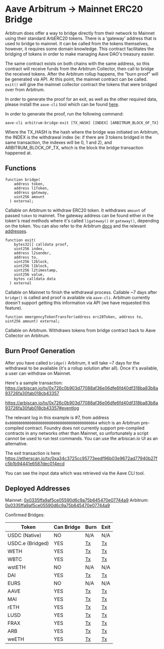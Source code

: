 # Aave Arbitrum -> Mainnet ERC20 Bridge

Arbitrum does offer a way to bridge directly from their network to Mainnet using their standard ArbERC20 tokens. There is a 'gateway' address that is used to bridge to mainnet. It can be called from the tokens themselves, however, it requires some domain knowledge. This contract facilitates the bridging of tokens in order to make managing Aave DAO's treasury easier.

The same contract exists on both chains with the same address, so this contract will receive funds from the Arbitrum Collector, then call to bridge the received tokens. After the Arbitrum rollup happens, the "burn proof" will be generated via API. At this point, the mainnet contract can be called. `exit()` will give the mainnet collector contract the tokens that were bridged over from Arbitrum.

In order to generate the proof for an exit, as well as the other required data, please install the `aave-cli` tool which can be found [here](https://github.com/bgd-labs/aave-cli).

In order to generate the proof, run the following command:

`aave-cli arbitrum-bridge-exit [TX_HASH] [INDEX] [ARBITRUM_BLOCK_OF_TX]`

Where the TX_HASH is the hash where the bridge was initiated on Arbitrum, the INDEX is the withdrawal index (ie: if there are 3 tokens bridged in the same transaction, the indexes will be 0, 1 and 2), and ARBITRUM_BLOCK_OF_TX, which is the block the bridge transaction happened at.

## Functions

```
function bridge(
    address token,
    address l1Token,
    address gateway,
    uint256 amount
  ) external;
```

Callable on Arbitrum to withdraw ERC20 token. It withdraws `amount` of passed `token` to mainnet. The gateway address can be found either in the token's read methods where it's called `l1gateway()` or `gateway()`, depending on the token. You can also refer to the Arbitrum [docs](https://docs.arbitrum.io/build-decentralized-apps/token-bridging/token-bridge-erc20#other-flavors-of-gateways) and the relevant [addresses](https://docs.arbitrum.io/build-decentralized-apps/reference/useful-addresses).

```
function exit(
    bytes32[] calldata proof,
    uint256 index,
    address l2sender,
    address to,
    uint256 l2block,
    uint256 l1block,
    uint256 l2timestamp,
    uint256 value,
    bytes calldata data
  ) external
```

Callable on Mainnet to finish the withdrawal process. Callable ~7 days after `bridge()` is called and proof is available via `aave-cli`. Arbitrum currently doesn't support getting this information via API (we have requested this feature).

`function emergencyTokenTransfer(address erc20Token, address to, uint256 amount) external;`

Callable on Arbitrum. Withdraws tokens from bridge contract back to Aave Collector on Arbitrum.

## Burn Proof Generation

After you have called `bridge()` Arbitrum, it will take ~7 days for the withdrawal to be available (it's a rollup solution after all). Once it's available, a user can withdraw on Mainnet.

Here's a sample transaction: https://arbiscan.io/tx/0x726c0b903d77088af36e06dfe6fd40df318ba83b8a93726fa30fab018cb43357

https://arbiscan.io/tx/0x726c0b903d77088af36e06dfe6fd40df318ba83b8a93726fa30fab018cb43357#eventlog

The relevant log in this example is #7, from address `0x0000000000000000000000000000000000000064` which is an Arbitrum pre-compiled contract. Foundry does not currently support pre-compiled contracts in any networks other than Mainnet, so unfortunately a script cannot be used to run test commands. You can use the arbiscan.io UI as an alternative.

The exit transaction is here: https://etherscan.io/tx/0xa34c3725cc95773eedf96b03e9672ad77940b27fc5b1b94441e6587dec014ecd

You can see the input data which was retrieved via the Aave CLI tool.

## Deployed Addresses

Mainnet: [0x0335ffa9af5ce05590d6c9a75b645470e07744a9](https://etherscan.io/address/0x0335ffa9af5ce05590d6c9a75b645470e07744a9)
Arbitrum: [0x0335ffa9af5ce05590d6c9a75b645470e07744a9](https://arbiscan.io/address/0x0335ffa9af5ce05590d6c9a75b645470e07744a9)

Confirmed Bridges:

| Token            | Can Bridge | Burn                                                                                            | Exit   |
| ---------------- | ---------- | ----------------------------------------------------------------------------------------------- | ------ |
| USDC (Native)    | NO         | N/A                                                                                             | N/A    |
| USDC.e (Bridged) | YES        | [Tx]()                                                                                          | [Tx]() |
| WETH             | YES        | [Tx](https://arbiscan.io/tx/0xa466214026874d294dc1b2ec188ce29f44eda24917729841b96c9dbd53be3f4b) | [Tx]() |
| WBTC             | YES        | [Tx](https://arbiscan.io/tx/0x3f05e30984c67b21a9bce4866336bf0da6f90a29a9346f1f121f5adeb773c3df) | [Tx]() |
| wstETH           | NO         | N/A                                                                                             | N/A    |
| DAI              | YES        | [Tx](https://arbiscan.io/tx/0x1ce3cf0f0e6dc01fc2e78105cd3c0a24b3d517cef83b8e54c8321cdd177381c6) | [Tx]() |
| EURS             | NO         | N/A                                                                                             | N/A    |
| AAVE             | YES        | [Tx]()                                                                                          | [Tx]() |
| MAI              | YES        | [Tx]()                                                                                          | [Tx]() |
| rETH             | YES        | [Tx]()                                                                                          | [Tx]() |
| LUSD             | YES        | [Tx]()                                                                                          | [Tx]() |
| FRAX             | YES        | [Tx]()                                                                                          | [Tx]() |
| ARB              | YES        | [Tx]()                                                                                          | [Tx]() |
| weETH            | YES        | [Tx]()                                                                                          | [Tx]() |
